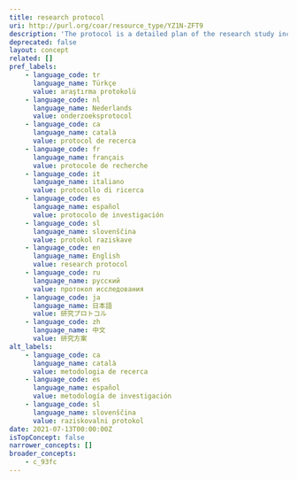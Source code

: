 ```yaml
---
title: research protocol
uri: http://purl.org/coar/resource_type/YZ1N-ZFT9
description: 'The protocol is a detailed plan of the research study including a project summary, project description covering the rationale, objectives, methodology, data management and analysis, ethical considerations, gender issues and references. [Source: Adapted from https://www.who.int/publications/i/item/a-practical-guide-for-health-researchers]'
deprecated: false
layout: concept
related: []
pref_labels:
    - language_code: tr
      language_name: Türkçe
      value: araştırma protokolü
    - language_code: nl
      language_name: Nederlands
      value: onderzoeksprotocol
    - language_code: ca
      language_name: català
      value: protocol de recerca
    - language_code: fr
      language_name: français
      value: protocole de recherche
    - language_code: it
      language_name: italiano
      value: protocollo di ricerca
    - language_code: es
      language_name: español
      value: protocolo de investigación
    - language_code: sl
      language_name: slovenščina
      value: protokol raziskave
    - language_code: en
      language_name: English
      value: research protocol
    - language_code: ru
      language_name: русский
      value: протокол исследования
    - language_code: ja
      language_name: 日本語
      value: 研究プロトコル
    - language_code: zh
      language_name: 中文
      value: 研究方案
alt_labels:
    - language_code: ca
      language_name: català
      value: metodologia de recerca
    - language_code: es
      language_name: español
      value: metodología de investigación
    - language_code: sl
      language_name: slovenščina
      value: raziskovalni protokol
date: 2021-07-13T00:00:00Z
isTopConcept: false
narrower_concepts: []
broader_concepts:
    - c_93fc
---
```


